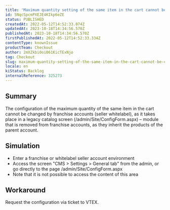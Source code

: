 ```yaml
---
title: 'Maximum quantity setting of the same item in the cart cannot be changed by franchise accounts'
id: 5NqcSpcmPXEJE4KIkp6eZE
status: PUBLISHED
createdAt: 2022-05-12T14:52:33.074Z
updatedAt: 2023-10-18T14:34:56.570Z
publishedAt: 2023-10-18T14:34:56.570Z
firstPublishedAt: 2022-05-12T14:52:33.334Z
contentType: knownIssue
productTeam: Checkout
author: 2mXZkbi0oi061KicTExNjo
tag: Checkout
slug: maximum-quantity-setting-of-the-same-item-in-the-cart-cannot-be-changed-by-franchise-accounts
locale: en
kiStatus: Backlog
internalReference: 325273
---
```


## Summary


The configuration of the maximum quantity of the same item in the cart cannot be changed by franchise accounts (seller whitelabel), as it takes place in a legacy catalog screen (/admin/Site/ConfigForm.aspx) – module that is removed from franchise accounts, as they inherit the products of the parent account.


##

## Simulation



- Enter a franchise or whitelabel seller account environment
- Access the screen "CMS > Settings > General tab" from the admin, or go directly to the page /admin/Site/ConfigForm.aspx
- Note that it is not possible to access the content of this area


##

## Workaround


Request the configuration via ticket to VTEX.




